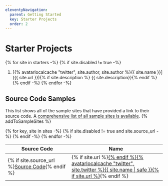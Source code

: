 ```yaml
---
eleventyNavigation:
  parent: Getting Started
  key: Starter Projects
  order: 2
---
```

# Starter Projects

{% for site in starters -%}
{% if site.disabled != true -%}
1. [{% avatarlocalcache "twitter", site.author, site.author %}{{ site.name }}]({{ site.url }}){% if site.description %} {{ site.description}}{% endif %}
{% endif -%}
{% endfor -%}

## Source Code Samples

This list shows all of the sample sites that have provided a link to their source code. A [comprehensive list of all sample sites is available](/leaderboard/). {% addToSampleSites %}

<table>
  <thead>
    <tr>
      <th style="min-width: 9em"><span class="sr-only">Source Code</span></th>
      <th>Name</th>
    </tr>
  </thead>
  <tbody>
{% for key, site in sites -%}
{% if site.disabled != true and site.source_url -%}
    <tr>
      <td>{% if site.source_url %}<a href="{{ site.source_url }}" class="minilink">Source Code</a>{% endif %}</td>
      <td>{% if site.url %}<a href="{{ site.url }}">{% endif %}{% avatarlocalcache "twitter", site.twitter %}{{ site.name | safe }}{% if site.url %}</a>{% endif %}</td>
    </tr>
{% endif -%}
{% endfor -%}
  </tbody>
</table>

